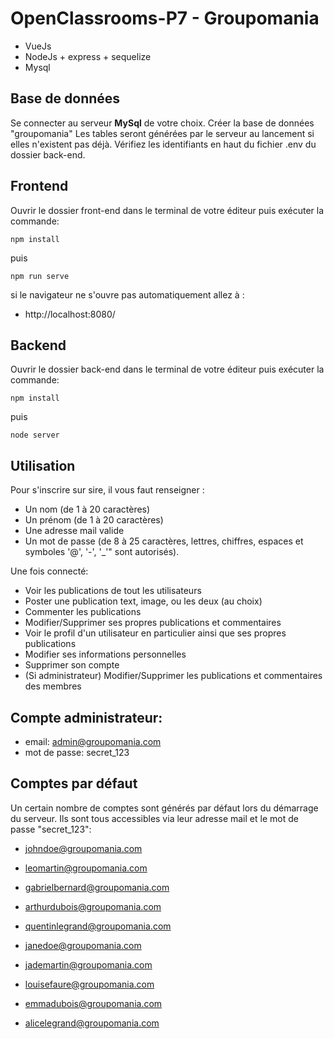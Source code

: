 # OpenClassrooms-P7 - Groupomania

- VueJs
- NodeJs + express + sequelize
- Mysql

## Base de données

Se connecter au serveur **MySql** de votre choix.
Créer la base de données "groupomania"
Les tables seront générées par le serveur au lancement si elles n'existent pas déjà.
Vérifiez les identifiants en haut du fichier .env du dossier back-end.


## Frontend

Ouvrir le dossier front-end dans le terminal de votre éditeur puis exécuter la commande:

    npm install

puis

    npm run serve

si le navigateur ne s'ouvre pas automatiquement allez à :

- http://localhost:8080/

## Backend

Ouvrir le dossier back-end dans le terminal de votre éditeur puis exécuter la commande:

    npm install

puis

    node server

## Utilisation

Pour s'inscrire sur sire, il vous faut renseigner :

- Un nom (de 1 à 20 caractères)
- Un prénom (de 1 à 20 caractères)
- Une adresse mail valide
- Un mot de passe (de 8 à 25 caractères, lettres, chiffres, espaces et symboles '@', '-', '_'" sont autorisés).

Une fois connecté:

- Voir les publications de tout les utilisateurs
- Poster une publication text, image, ou les deux (au choix)
- Commenter les publications
- Modifier/Supprimer ses propres publications et commentaires
- Voir le profil d'un utilisateur en particulier ainsi que ses propres publications
- Modifier ses informations personnelles
- Supprimer son compte
- (Si administrateur) Modifier/Supprimer les publications et commentaires des membres

## Compte administrateur: 
- email: admin@groupomania.com
- mot de passe: secret_123

## Comptes par défaut

Un certain nombre de comptes sont générés par défaut lors du démarrage du serveur.
Ils sont tous accessibles via leur adresse mail et le mot de passe "secret_123":

- johndoe@groupomania.com
- leomartin@groupomania.com
- gabrielbernard@groupomania.com
- arthurdubois@groupomania.com
- quentinlegrand@groupomania.com

- janedoe@groupomania.com
- jademartin@groupomania.com
- louisefaure@groupomania.com
- emmadubois@groupomania.com
- alicelegrand@groupomania.com